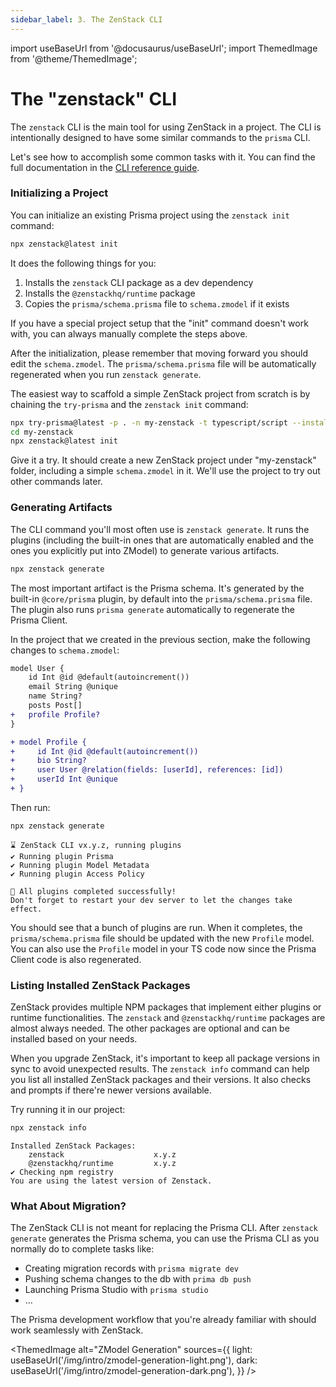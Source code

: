```yaml
---
sidebar_label: 3. The ZenStack CLI
---
```


import useBaseUrl from '@docusaurus/useBaseUrl';
import ThemedImage from '@theme/ThemedImage';

# The "zenstack" CLI

The `zenstack` CLI is the main tool for using ZenStack in a project. The CLI is intentionally designed to have some similar commands to the `prisma` CLI.

Let's see how to accomplish some common tasks with it. You can find the full documentation in the [CLI reference guide](/docs/reference/cli).

### Initializing a Project

You can initialize an existing Prisma project using the `zenstack init` command:

```bash
npx zenstack@latest init
```

It does the following things for you:
1. Installs the `zenstack` CLI package as a dev dependency
2. Installs the `@zenstackhq/runtime` package
3. Copies the `prisma/schema.prisma` file to `schema.zmodel` if it exists

If you have a special project setup that the "init" command doesn't work with, you can always manually complete the steps above.

After the initialization, please remember that moving forward you should edit the `schema.zmodel`. The `prisma/schema.prisma` file will be automatically regenerated when you run `zenstack generate`.

The easiest way to scaffold a simple ZenStack project from scratch is by chaining the `try-prisma` and the `zenstack init` command:

```bash
npx try-prisma@latest -p . -n my-zenstack -t typescript/script --install npm
cd my-zenstack
npx zenstack@latest init
```

Give it a try. It should create a new ZenStack project under "my-zenstack" folder, including a simple `schema.zmodel` in it. We'll use the project to try out other commands later.

### Generating Artifacts

The CLI command you'll most often use is `zenstack generate`. It runs the plugins (including the built-in ones that are automatically enabled and the ones you explicitly put into ZModel) to generate various artifacts.

```bash
npx zenstack generate
```

The most important artifact is the Prisma schema. It's generated by the built-in `@core/prisma` plugin, by default into the `prisma/schema.prisma` file. The plugin also runs `prisma generate` automatically to regenerate the Prisma Client.

In the project that we created in the previous section, make the following changes to `schema.zmodel`:

```diff title='schema.zmodel'
model User {
    id Int @id @default(autoincrement())
    email String @unique
    name String?
    posts Post[]
+   profile Profile?
}

+ model Profile {
+     id Int @id @default(autoincrement())
+     bio String?
+     user User @relation(fields: [userId], references: [id])
+     userId Int @unique
+ }
```

Then run:

```bash
npx zenstack generate
```

```
⌛️ ZenStack CLI vx.y.z, running plugins
✔ Running plugin Prisma
✔ Running plugin Model Metadata
✔ Running plugin Access Policy

👻 All plugins completed successfully!
Don't forget to restart your dev server to let the changes take effect.
```

You should see that a bunch of plugins are run. When it completes, the `prisma/schema.prisma` file should be updated with the new `Profile` model. You can also use the `Profile` model in your TS code now since the Prisma Client code is also regenerated.

### Listing Installed ZenStack Packages

ZenStack provides multiple NPM packages that implement either plugins or runtime functionalities. The `zenstack` and `@zenstackhq/runtime` packages are almost always needed. The other packages are optional and can be installed based on your needs.

When you upgrade ZenStack, it's important to keep all package versions in sync to avoid unexpected results. The `zenstack info` command can help you list all installed ZenStack packages and their versions. It also checks and prompts if there're newer versions available.

Try running it in our project:

```bash
npx zenstack info
```

```
Installed ZenStack Packages:
    zenstack                    x.y.z
    @zenstackhq/runtime         x.y.z
✔ Checking npm registry
You are using the latest version of Zenstack.
```

### What About Migration?

The ZenStack CLI is not meant for replacing the Prisma CLI. After `zenstack generate` generates the Prisma schema, you can use the Prisma CLI as you normally do to complete tasks like:

- Creating migration records with `prisma migrate dev`
- Pushing schema changes to the db with `prima db push`
- Launching Prisma Studio with `prisma studio`
- ...

The Prisma development workflow that you're already familiar with should work seamlessly with ZenStack.

<ThemedImage
    alt="ZModel Generation"
    sources={{
        light: useBaseUrl('/img/intro/zmodel-generation-light.png'),
        dark: useBaseUrl('/img/intro/zmodel-generation-dark.png'),
    }}
/>
